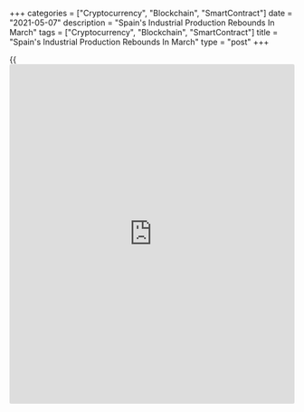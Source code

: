 +++
categories = ["Cryptocurrency", "Blockchain", "SmartContract"]
date = "2021-05-07"
description = "Spain's Industrial Production Rebounds In March"
tags = ["Cryptocurrency", "Blockchain", "SmartContract"]
title = "Spain's Industrial Production Rebounds In March"
type = "post"
+++

{{<iframe id="large-banner" src="https://www.bounty.group/#slide=5.0" width="100%" height="600" scrolling="no" style="border: 0px solid rgb(216, 221, 230); border-radius: 3px;">}}

Spain's industrial production rebounded in March underpinned a sharp
growth in durable consumer goods output, the statistical office INE said
Friday.

Industrial production logged a double-digit annual growth of 12.4
percent versus the 2.3 percent decrease in February. This was the first
expansion since December 2019.

Industrial output, on an unadjusted basis, grew 15.1 percent, in
contrast to a 3.7 percent decline posted in February.

Month-on-month, industrial production rose 0.4 percent versus a 0.1
percent drop in the previous month.

Data showed that the annual 12.4 percent growth was largely driven by a
44.9 percent jump in durable consumer goods output. Non-durable consumer
goods output was up 1.5 percent.

Production of capital goods rose 28.1 percent and intermediate goods
production increased 14.8 percent. Energy output expanded only 1.6
percent.

For comments and feedback [contact](https://www.playgroundfx.com/contact/): editorial@rtt[news](https://www.letsplayfx.com/blog/forex-news-website/).com

[Economic News][1]

 **What parts of the world are seeing the best (and worst) economic
performances lately? Click[here][2] to check out our [Econ Scorecard][2]
and find out! See up-to-the-moment [ranking](https://www.playgroundfx.com/blog/crypto-exchange-ranking/)s for the best and worst
performers in [GDP][3], [unemployment rate][4], [inflation][5] and much
more.**

   1. www.rtt[news](https://www.letsplayfx.com/blog/forex-news-website/).com/Content/EconomicNews.aspx
   2. www.rtt[news](https://www.letsplayfx.com/blog/forex-news-website/).com/economic-scorecard/world-rank/PPI/highest-performance.aspx
   3. www.rtt[news](https://www.letsplayfx.com/blog/forex-news-website/).com/economic-scorecard/world-rank/GDP/highest-performance.aspx
   4. www.rtt[news](https://www.letsplayfx.com/blog/forex-news-website/).com/economic-scorecard/world-rank/unemployment-rate/lowest-performance.aspx
   5. www.rtt[news](https://www.letsplayfx.com/blog/forex-news-website/).com/economic-scorecard/world-rank/CPI/highest-performance.aspx